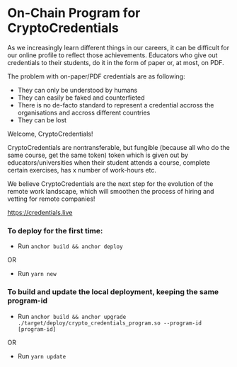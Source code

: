 # On-Chain Program for CryptoCredentials

As we increasingly learn different things in our careers, it can be difficult for our online profile to reflect those achievements. Educators who give out credentials to their students, do it in the form of paper or, at most, on PDF.

The problem with on-paper/PDF credentials are as following:

- They can only be understood by humans
- They can easily be faked and counterfieted
- There is no de-facto standard to represent a credential accross the organisations and accross different countries
- They can be lost

Welcome, CryptoCredentials!

CryptoCredentials are nontransferable, but fungible (because all who do the same course, get the same token) token which is given out by educators/universities when their student attends a course, complete certain exercises, has x number of work-hours etc.

We believe CryptoCredentials are the next step for the evolution of the remote work landscape, which will smoothen the process of hiring and vetting for remote companies!

https://credentials.live

### To deploy for the first time:

- Run `anchor build && anchor deploy`

OR

- Run `yarn new`

### To build and update the local deployment, keeping the same program-id

- Run `anchor build && anchor upgrade ./target/deploy/crypto_credentials_program.so --program-id [program-id]`

OR

- Run `yarn update`

